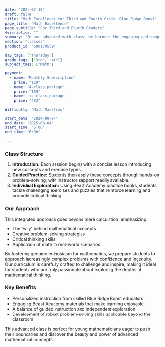```yaml
---
date: "2021-07-12"
draft: false
title: "Math Excellence for Third and Fourth Grade| Blue Ridge Boost"
page_title: "Math Excellence"
page_subtitle: "For Third and Fourth Graders"
description: ""
summary: "In our advanced math class, we harness the engaging and comprehensive materials from Beast Academy to cultivate a deep understanding and passion for mathematics. Each student embarks on a personalized mathematical journey under the guidance of an expert Blue Ridge Boost instructor."
section: "classes"
product_id: "680170559"

day_tags: ["Thursday"]
grade_tags: ["3rd", "4th"]
subject_tags: ["Math"]

payment:
  - name: "Monthly Subscription"
    price: "129"
  - name: "4-class package"
    price: "169"
  - name: "12-class package"
    price: "483"

difficulty: "Math Maestros"

start_date: "2024-09-04"
end_date: "2025-06-04"
start_time: "5:00"
end_time: "6:00"

---
```



<h3>Class Structure</h3>
<ol>
    <li><strong>Introduction:</strong> Each session begins with a concise lesson introducing new concepts and exercise types.</li>
    <li><strong>Guided Practice:</strong> Students then apply these concepts through hands-on problem-solving, with instructor support readily available.</li>
    <li><strong>Individual Exploration:</strong> Using Beast Academy practice books, students tackle challenging exercises and puzzles that reinforce learning and promote critical thinking.</li>
</ol>

<h3>Our Approach</h3>
<p>This integrated approach goes beyond mere calculation, emphasizing:</p>
<ul>
    <li>The 'why' behind mathematical concepts</li>
    <li>Creative problem-solving strategies</li>
    <li>Critical thinking skills</li>
    <li>Application of math to real-world scenarios</li>
</ul>

<p>By fostering genuine enthusiasm for mathematics, we prepare students to approach increasingly complex problems with confidence and ingenuity. Our curriculum is carefully crafted to challenge and inspire, making it ideal for students who are truly passionate about exploring the depths of mathematical thinking.</p>

<div class="benefits">
    <h3>Key Benefits</h3>
    <ul>
        <li>Personalized instruction from skilled Blue Ridge Boost educators</li>
        <li>Engaging Beast Academy materials that make learning enjoyable</li>
        <li>A balance of guided instruction and independent exploration</li>
        <li>Development of robust problem-solving skills applicable beyond the classroom</li>
    </ul>
</div>

<p>This advanced class is perfect for young mathematicians eager to push their boundaries and discover the beauty and power of advanced mathematical concepts.</p>